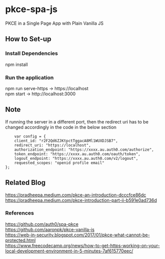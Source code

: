 # pkce-spa-js
PKCE in a Single Page App with Plain Vanilla JS

## How to Set-up

### Install Dependencies
npm install

### Run the application
npm run serve-https -> https://localhost  
npm start -> http://localhost:3000   

## Note
If running the server in a different port, then the redirect uri 
has to be changed accordingly in the code in the below section
```
    var config = {
    client_id: "r2F2Qd6ZJKtpctTggacA8Ml1WUXDJSB7",
    redirect_uri: "https://localhost",
    authorization_endpoint: "https://xxxx.au.auth0.com/authorize",
    token_endpoint: "https://xxxx.au.auth0.com/oauth/token",
    logout_endpoint: "https://xxxx.au.auth0.com/v2/logout",
    requested_scopes: "openid profile email"
};
```
## Related Blog
https://pradheepa.medium.com/pkce-an-introduction-dcccfce86dc   
https://pradheepa.medium.com/pkce-introduction-part-ii-b591e0ad736d

### References
https://github.com/auth0/spa-pkce   
https://github.com/aaronpk/pkce-vanilla-js   
https://web-in-security.blogspot.com/2017/01/pkce-what-cannot-be-protected.html   
https://www.freecodecamp.org/news/how-to-get-https-working-on-your-local-development-environment-in-5-minutes-7af615770eec/